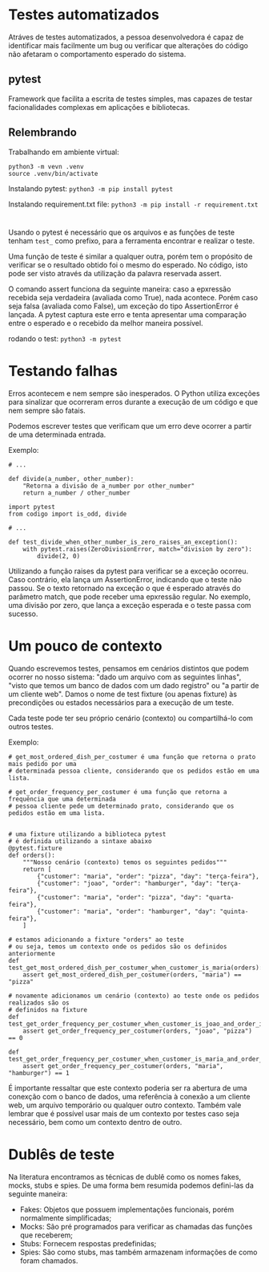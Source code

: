 # Testes automatizados

Atráves de testes automatizados, a pessoa desenvolvedora é capaz de identificar mais facilmente um bug ou verificar que alterações do código não afetaram o comportamento esperado do sistema.

## pytest

Framework que facilita a escrita de testes simples, mas capazes de testar facionalidades complexas em aplicações e bibliotecas.

## Relembrando

Trabalhando em ambiente virtual:
```
python3 -m vevn .venv
source .venv/bin/activate
```

Instalando pytest: `python3 -m pip install pytest`

Instalando requirement.txt file: `python3 -m pip install -r requirement.txt`

#

Usando o pytest é necessário que os arquivos e as funções de teste tenham `test_` como prefixo, para a ferramenta encontrar e realizar o teste.

Uma função de teste é similar a qualquer outra, porém tem o propósito de verificar se o resultado obtido foi o mesmo do esperado.
No código, isto pode ser visto através da utilização da palavra reservada assert.

O comando assert funciona da seguinte maneira: caso a epxressão recebida seja verdadeira (avaliada como True), nada acontece. Porém caso seja falsa (avaliada como False), um exceção do tipo AssertionError é lançada. A pytest captura este erro e tenta apresentar uma comparação entre o esperado e o recebido da melhor maneira possível.

rodando o test: `python3 -m pytest`

# Testando falhas

Erros acontecem e nem sempre são inesperados. O Python utiliza exceções para sinalizar que ocorreram erros durante a execução de um código e que nem sempre são fatais.

Podemos escrever testes que verificam que um erro deve ocorrer a partir de uma determinada entrada.

Exemplo:
```
# ...

def divide(a_number, other_number):
    "Retorna a divisão de a_number por other_number"
    return a_number / other_number
```

```
import pytest
from codigo import is_odd, divide

# ...

def test_divide_when_other_number_is_zero_raises_an_exception():
    with pytest.raises(ZeroDivisionError, match="division by zero"):
        divide(2, 0)
```

Utilizando a função raises da pytest para verificar se a exceção ocorreu. Caso contrário, ela lança um AssertionError, indicando que o teste não passou. Se o texto retornado na exceção o que é esperado através do parâmetro match, que pode receber uma epxressão regular. No exemplo, uma divisão por zero, que lança a exceção esperada e o teste passa com sucesso.

# Um pouco de contexto

Quando escrevemos testes, pensamos em cenários distintos que podem ocorrer no nosso sistema: "dado um arquivo com as seguintes linhas", "visto que temos um banco de dados com um dado registro" ou "a partir de um cliente web". Damos o nome de test fixture (ou apenas fixture) às precondições ou estados necessários para a execução de um teste.

Cada teste pode ter seu próprio cenário (contexto) ou compartilhá-lo com outros testes.

Exemplo:

```
# get_most_ordered_dish_per_costumer é uma função que retorna o prato mais pedido por uma
# determinada pessoa cliente, considerando que os pedidos estão em uma lista.

# get_order_frequency_per_costumer é uma função que retorna a frequência que uma determinada
# pessoa cliente pede um determinado prato, considerando que os pedidos estão em uma lista.


# uma fixture utilizando a biblioteca pytest
# é definida utilizando a sintaxe abaixo
@pytest.fixture
def orders():
    """Nosso cenário (contexto) temos os seguintes pedidos"""
    return [
        {"customer": "maria", "order": "pizza", "day": "terça-feira"},
        {"customer": "joao", "order": "hamburger", "day": "terça-feira"},
        {"customer": "maria", "order": "pizza", "day": "quarta-feira"},
        {"customer": "maria", "order": "hamburger", "day": "quinta-feira"},
    ]

# estamos adicionando a fixture "orders" ao teste
# ou seja, temos um contexto onde os pedidos são os definidos anteriormente
def test_get_most_ordered_dish_per_costumer_when_customer_is_maria(orders):
    assert get_most_ordered_dish_per_costumer(orders, "maria") == "pizza"

# novamente adicionamos um cenário (contexto) ao teste onde os pedidos realizados são os
# definidos na fixture
def test_get_order_frequency_per_costumer_when_customer_is_joao_and_order_is_pizza(orders):
    assert get_order_frequency_per_costumer(orders, "joao", "pizza") == 0

def test_get_order_frequency_per_costumer_when_customer_is_maria_and_order_is_hamburger(orders):
    assert get_order_frequency_per_costumer(orders, "maria", "hamburger") == 1
```

É importante ressaltar que este contexto poderia ser ra abertura de uma conexção com o banco de dados, uma referência à conexão a um cliente web, um arquivo temporário ou qualquer outro contexto. Também vale lembrar que é possível usar mais de um contexto por testes caso seja necessário, bem como um contexto dentro de outro.

# Dublês de teste

Na literatura encontramos as técnicas de dublê como os nomes fakes, mocks, stubs e spies. De uma forma bem resumida podemos defini-las da seguinte maneira:

- Fakes: Objetos que possuem implementações funcionais, porém normalmente simplificadas;
- Mocks: São pré programados para verificar as chamadas das funções que receberem;
- Stubs: Fornecem respostas predefinidas;
- Spies: São como stubs, mas também armazenam informações de como foram chamados.

